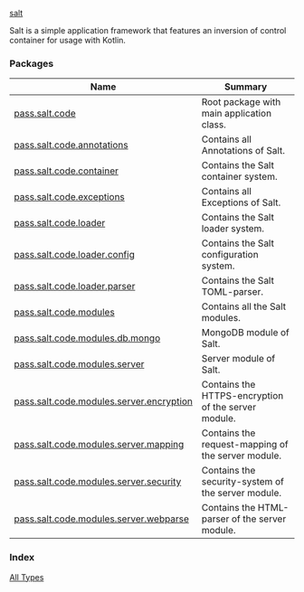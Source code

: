 [salt](./index.md)

Salt is a simple application framework that features an inversion of control container for usage with Kotlin.

### Packages

| Name | Summary |
|---|---|
| [pass.salt.code](pass.salt.code/index.md) | Root package with main application class. |
| [pass.salt.code.annotations](pass.salt.code.annotations/index.md) | Contains all Annotations of Salt. |
| [pass.salt.code.container](pass.salt.code.container/index.md) | Contains the Salt container system. |
| [pass.salt.code.exceptions](pass.salt.code.exceptions/index.md) | Contains all Exceptions of Salt. |
| [pass.salt.code.loader](pass.salt.code.loader/index.md) | Contains the Salt loader system. |
| [pass.salt.code.loader.config](pass.salt.code.loader.config/index.md) | Contains the Salt configuration system. |
| [pass.salt.code.loader.parser](pass.salt.code.loader.parser/index.md) | Contains the Salt TOML-parser. |
| [pass.salt.code.modules](pass.salt.code.modules/index.md) | Contains all the Salt modules. |
| [pass.salt.code.modules.db.mongo](pass.salt.code.modules.db.mongo/index.md) | MongoDB module of Salt. |
| [pass.salt.code.modules.server](pass.salt.code.modules.server/index.md) | Server module of Salt. |
| [pass.salt.code.modules.server.encryption](pass.salt.code.modules.server.encryption/index.md) | Contains the HTTPS-encryption of the server module. |
| [pass.salt.code.modules.server.mapping](pass.salt.code.modules.server.mapping/index.md) | Contains the request-mapping of the server module. |
| [pass.salt.code.modules.server.security](pass.salt.code.modules.server.security/index.md) | Contains the security-system of the server module. |
| [pass.salt.code.modules.server.webparse](pass.salt.code.modules.server.webparse/index.md) | Contains the HTML-parser of the server module. |

### Index

[All Types](alltypes/index.md)